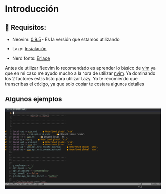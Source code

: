 # Introducción

## 🚫 Requisitos:

- Neovim: [0.9.5](https://github.com/neovim/neovim/blob/master/INSTALL.md#install-from-download) - Es la versión que estamos utilizando 

- Lazy: [Instalación](https://github.com/folke/lazy.nvim/blob/main/README.md?plain=1)

- Nerd fonts: [Enlace](https://www.nerdfonts.com/)


Antes de utilizar Neovim lo recomendado es aprender lo básico de [vim](https://www.google.com/search?channel=fs&client=ubuntu-sn&q=vim) ya que en mi caso me ayudo mucho a la hora de utilizar [nvim](https://neovim.io). Ya dominando los 2 factores estas listo para utilizar Lazy. Yo te recomiendo que transcribas el código, ya que solo copiar te costara algunos detalles

## Algunos ejemplos

![image](./source/bin/images/my_config_panel_nvim2024.png)

